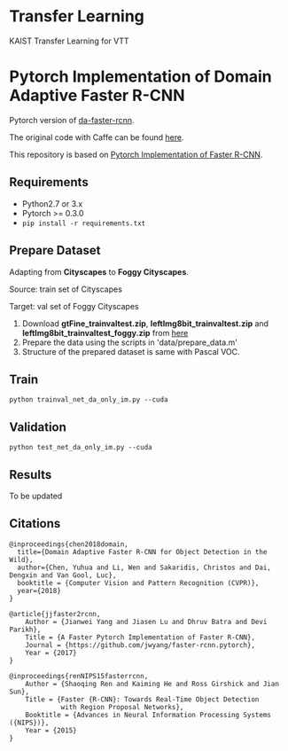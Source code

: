 # Transfer Learning
KAIST Transfer Learning for VTT


# Pytorch Implementation of Domain Adaptive Faster R-CNN
Pytorch version of [da-faster-rcnn](https://arxiv.org/abs/1803.03243).

The original code with Caffe can be found [here](https://github.com/yuhuayc/da-faster-rcnn).

This repository is based on [Pytorch Implementation of Faster R-CNN](https://github.com/jwyang/faster-rcnn.pytorch).

Requirements
------------

* Python2.7 or 3.x
* Pytorch >= 0.3.0
* ``` pip install -r requirements.txt ```

Prepare Dataset
--------
Adapting from **Cityscapes** to **Foggy Cityscapes**.

Source: train set of Cityscapes

Target: val set of Foggy Cityscapes

1. Download **gtFine_trainvaltest.zip**, **leftImg8bit_trainvaltest.zip** and **leftImg8bit_trainvaltest_foggy.zip** from [here](www.cityscapes-dataset.com)
2. Prepare the data using the scripts in 'data/prepare_data.m'
3. Structure of the prepared dataset is same with Pascal VOC.

Train
------
	python trainval_net_da_only_im.py --cuda


Validation
-------
	python test_net_da_only_im.py --cuda


Results
------
To be updated

Citations
----------
	@inproceedings{chen2018domain,
	  title={Domain Adaptive Faster R-CNN for Object Detection in the Wild},
	  author={Chen, Yuhua and Li, Wen and Sakaridis, Christos and Dai, Dengxin and Van Gool, Luc},
	  booktitle = {Computer Vision and Pattern Recognition (CVPR)},
	  year={2018}
	}
	
	@article{jjfaster2rcnn,
	    Author = {Jianwei Yang and Jiasen Lu and Dhruv Batra and Devi Parikh},
	    Title = {A Faster Pytorch Implementation of Faster R-CNN},
	    Journal = {https://github.com/jwyang/faster-rcnn.pytorch},
	    Year = {2017}
	}
	
	@inproceedings{renNIPS15fasterrcnn,
	    Author = {Shaoqing Ren and Kaiming He and Ross Girshick and Jian Sun},
	    Title = {Faster {R-CNN}: Towards Real-Time Object Detection
	             with Region Proposal Networks},
	    Booktitle = {Advances in Neural Information Processing Systems ({NIPS})},
	    Year = {2015}
	}

